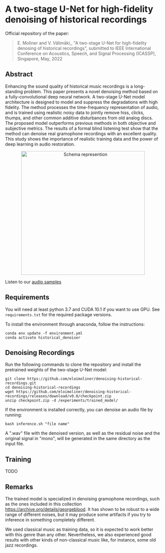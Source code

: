 # A two-stage U-Net for high-fidelity denoising of historical recordings

Official repository of the paper:

> E. Moliner and V. Välimäki,, "A two-stage U-Net for high-fidelity denosing of historical recordings", submitted to IEEE International Conference on Acoustics, Speech, and Signal Processing (ICASSP), Singapore, May, 2022

## Abstract
Enhancing the sound quality of historical music recordings is a long-standing problem. This paper presents a novel denoising method based on a fully-convolutional deep neural network. A two-stage U-Net model architecture is designed to model and suppress the degradations with high fidelity. The method processes the time-frequency representation of audio, and is trained using realistic noisy data to jointly remove hiss, clicks, thumps, and other common additive disturbances from old analog discs. The proposed model outperforms previous methods in both objective and subjective metrics. The results of a formal blind listening test show that the method can denoise real gramophone recordings with an excellent quality. This study shows the importance of realistic training data and the power of deep learning in audio restoration.

<p align="center">
<img src="https://user-images.githubusercontent.com/64018465/131505025-e4530f55-fe5d-4bf4-ae64-cc9a502e5874.png" alt="Schema represention"
width="400px"></p>

Listen to our [audio samples](http://research.spa.aalto.fi/publications/papers/icassp22-denoising/)
## Requirements
You will need at least python 3.7 and CUDA 10.1 if you want to use GPU. See `requirements.txt` for the required package versions.

To install the environment through anaconda, follow the instructions:

    conda env update -f environment.yml
    conda activate historical_denoiser

## Denoising Recordings
Run the following commands to clone the repository and install the pretrained weights of the two-stage U-Net model:

    git clone https://github.com/eloimoliner/denoising-historical-recordings.git
    cd denoising-historical-recordings
    wget https://github.com/eloimoliner/denoising-historical-recordings/releases/download/v0.0/checkpoint.zip
    unzip checkpoint.zip -d /experiments/trained_model/
    
If the environment is installed correctly, you can denoise an audio file by running:

    bash inference.sh "file name"
    
A ".wav" file with the denoised version, as well as the residual noise and the original signal in "mono", will be generated in the same directory as the input file.
## Training
TODO
## Remarks

The trained model is specialized in denoising gramophone recordings, such as the ones included in this collection https://archive.org/details/georgeblood. It has shown to be robust to a wide range of different noises, but it may produce some artifacts if you try to inference in something completely different.

We used classical music as training data, so it is expected to work better with this genre than any other. Nevertheless, we also experienced good results with other kinds of non-classical music like, for instance, some old jazz recordings.


